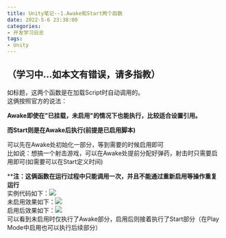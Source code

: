 ```yaml
---
title: Unity笔记--1.Awake和Start两个函数
date: 2022-5-6 23:38:00
categories: 
- 开发学习日志
tags: 
- Unity
---
```

## （学习中...如本文有错误，请多指教）
如标题，这两个函数是在加载Script时自动调用的。  
这俩按照官方的说法：  

**Awake即使在"已挂载，未启用"的情况下也能执行，比较适合设置引用。**  

**而Start则是在Awake后执行(前提是已启用脚本)**  

可以先在Awake处初始化一部分，等到需要的时候启用即可  
比如说：想搞一个射击游戏，可以在Awake处提前分配好弹药，射击时只需要启用即可(如需要可以在Start定义时间)  

****注：这俩函数在运行过程中只能调用一次，并且不能通过重新启用等操作重复运行**  
实例代码如下：![](https://lishanweilai-1254333161.cos.ap-beijing.myqcloud.com/bloging/22-5-7/AAS-1.png)  
未启用效果如下：![](https://lishanweilai-1254333161.cos.ap-beijing.myqcloud.com/bloging/22-5-7/AAS-False-2.png)  
启用后效果如下：![](https://lishanweilai-1254333161.cos.ap-beijing.myqcloud.com/bloging/22-5-7/AAS-True-3.png)  
可以看到未启用时仅执行了Awake部分，启用后则接着执行了Start部分（在Play Mode中启用也可以执行后续部分）